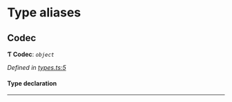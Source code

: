 

# Type aliases

<a id="codec"></a>

##  Codec

**Ƭ Codec**: *`object`*

*Defined in [types.ts:5](https://github.com/polkadot-js/common/blob/7b0a39a/packages/trie-codec/src/types.ts#L5)*

#### Type declaration

___

